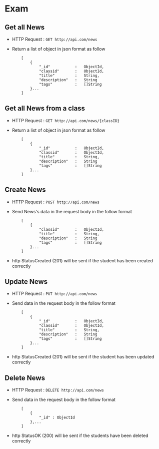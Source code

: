 
# Exam

## Get all News
* HTTP Request : ```GET http://api.com/news```
* Return a list of object in json format as follow

    ``` 
        [
			{
				"_id"           :	ObjectId,
				"classid"       :	ObjectId,
				"title"         :	String,
				"description"   :	String
                "tags"          :   []String
			}...
		]
    ```


## Get all News from a class
* HTTP Request : ```GET http://api.com/news/{classID}```
* Return a list of object in json format as follow

    ``` 
        [
			{
				"_id"           :	ObjectId,
				"classid"       :	ObjectId,
				"title"         :	String,
				"description"   :	String
                "tags"          :   []String
			}...
		]
    ```


## Create News
* HTTP Request : ```POST http://api.com/news```
* Send News's data in the request body in the follow format 

	``` 
        [
			{
				"classid"       :	ObjectId,
				"title"         :	String,
				"description"   :	String
                "tags"          :   []String
			}...
		]
    ```

* http StatusCreated (201) will be sent if the student has been created correctly


## Update News
* HTTP Request : ```PUT http://api.com/news```
* Send data in the request body in the follow format

    ``` 
        [
			{
				"_id"           :	ObjectId,
				"classid"       :	ObjectId,
				"title"         :	String,
				"description"   :	String
                "tags"          :   []String
			}...
		]
    ```

* http StatusCreated (201) will be sent if the student has been updated correctly


## Delete News
* HTTP Request : ```DELETE http://api.com/news```
* Send data in the request body in the follow format

	``` 
		[
			{  
				"_id" : ObjectId
			},...
		]
	```
* http StatusOK (200) will be sent if the students have been deleted correctly
